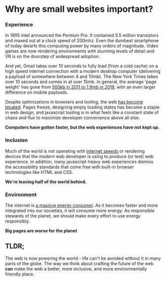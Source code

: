 # Why are small websites important?


### Experience
In 1995 Intel announced the Pentium Pro. It contained 5.5 million transistors and maxed out at a clock speed of 200mhz. Even the dumbest smartphone of today dwarfs this computing power by many orders of magnitude. Video games are now rendering environments with stunning levels of detail and VR is on the doorstep of widespread adoption.

And yet, Gmail takes over 10 seconds to fully load (from a cold cache) on a high speed internet connection with a modern desktop computer (delivering a payload of somewhere between 4 and 10mb). The New York Times takes over 10 seconds and comes in at over 15mb. In general, the average 'page weight' has gone from [500kb in 2011 to 1.9mb in 2019](https://httparchive.org/reports/page-weight), with an even larger difference on mobile payloads.

Despite optimizations in browsers and tooling, the web [has become bloated](https://httparchive.org/reports/state-of-the-web#numUrls). Pages freeze, designing empty loading states has become a staple in web design, and javascript tooling is in what feels like a constant state of chaos and flux to maximize developer convenience above all else.

**Computers have gotten faster, but the web experiences have not kept up.** 


### Inclusion

Much of the world is not operating with [internet speeds](https://en.wikipedia.org/wiki/List_of_countries_by_Internet_connection_speeds) or rendering devices that the _modern_ web developer is using to produce (or test) web experience. In addition, many javascript-heavy web experiences dismiss the accessibility standards that come free with built-in browser technologies like HTML and CSS.

**We're leaving half of the world behind.**


### Environment

The internet is [a massive energy consumer](https://solar.lowtechmagazine.com/2015/10/can-the-internet-run-on-renewable-energy.html). As it becomes faster and more integrated into our societies, it will consume more energy. As responsible stewards of the planet, we should make every effort to use energy responsibly.

**Big pages are worse for the planet**


## TLDR;

The web is now powering the world - life can't be avoided without it in many parts of the globe. The way we think about crafting the future of the web **can** make the web a better, more inclusive, and more environmentally friendly place.
